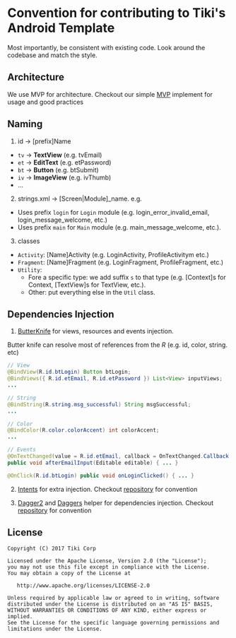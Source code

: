 # Convention for contributing to Tiki's Android Template

Most importantly, be consistent with existing code.  Look around the codebase and match the style.

## Architecture
We use MVP for architecture. Checkout our simple [MVP](https://github.com/tikivn/android-template/tree/master/mvp) implement for usage and good practices

## Naming
1. id -> [prefix]Name

 * `tv` -> **TextView** (e.g. tvEmail)
 * `et` -> **EditText** (e.g. etPassword)
 * `bt` -> **Button** (e.g. btSubmit)
 * `iv` -> **ImageView** (e.g. ivThumb)
 * ...

2. strings.xml -> [Screen|Module]_name. e.g.

 * Uses prefix `login` for `Login` module (e.g. login_error_invalid_email, login_message_welcome, etc.)
 * Uses prefix `main` for `Main` module (e.g. main_message_welcome, etc.).

3. classes

 * `Activity`: [Name]Activity (e.g. LoginActivity, ProfileActivitym etc.)
 * `Fragment`: [Name]Fragment (e.g. LoginFragment, ProfileFragment, etc.)
 * `Utility`:
	 * Fore a specific type: we add suffix `s` to that type (e.g. [Context]s for Context, [TextView]s for TextView, etc.).
	 * Other: put everything else in the `Util` class.

## Dependencies Injection
1. [ButterKnife](http://jakewharton.github.io/butterknife/) for views, resources and events injection.

  Butter knife can resolve most of references from the *R* (e.g. id, color, string. etc)

  ~~~java
  // View
  @BindView(R.id.btLogin) Button btLogin;
  @BindViews({ R.id.etEmail, R.id.etPassword }) List<View> inputViews;
  ...

  // String
  @BindString(R.string.msg_successful) String msgSuccessful;
  ...

  // Color
  @BindColor(R.color.colorAccent) int colorAccent;
  ...

  // Events
  @OnTextChanged(value = R.id.etEmail, callback = OnTextChanged.Callback.AFTER_TEXT_CHANGED)
  public void afterEmailInput(Editable editable) { ... }

  @OnClick(R.id.btLogin) public void onLoginClicked() { ... }
  ~~~

2. [Intents](https://github.com/tikivn/android-template/tree/master/intents) for extra injection. Checkout [repository](https://github.com/tikivn/android-template/tree/master/intents) for convention

3. [Dagger2](https://github.com/google/dagger) and [Daggers](https://github.com/tikivn/android-template/tree/master/daggers) helper for dependencies injection. Checkout [repository](https://github.com/tikivn/android-template/tree/master/daggers) for convention


License
-------

    Copyright (C) 2017 Tiki Corp

    Licensed under the Apache License, Version 2.0 (the "License");
    you may not use this file except in compliance with the License.
    You may obtain a copy of the License at

       http://www.apache.org/licenses/LICENSE-2.0

    Unless required by applicable law or agreed to in writing, software
    distributed under the License is distributed on an "AS IS" BASIS,
    WITHOUT WARRANTIES OR CONDITIONS OF ANY KIND, either express or implied.
    See the License for the specific language governing permissions and
    limitations under the License.
